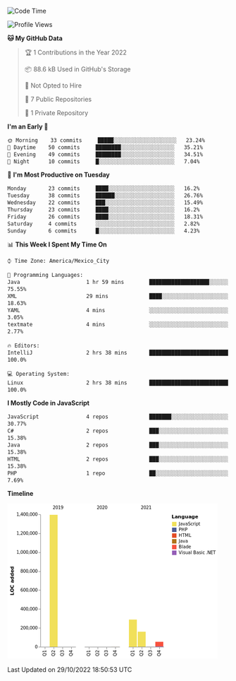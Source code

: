 <!--START_SECTION:waka-->
![Code Time](http://img.shields.io/badge/Code%20Time-235%20hrs%2024%20mins-blue)

![Profile Views](http://img.shields.io/badge/Profile%20Views-0-blue)

**🐱 My GitHub Data** 

> 🏆 1 Contributions in the Year 2022
 > 
> 📦 88.6 kB Used in GitHub's Storage 
 > 
> 🚫 Not Opted to Hire
 > 
> 📜 7 Public Repositories 
 > 
> 🔑 1 Private Repository 
 > 
**I'm an Early 🐤** 

```text
🌞 Morning    33 commits     █████░░░░░░░░░░░░░░░░░░░░   23.24% 
🌆 Daytime    50 commits     ████████░░░░░░░░░░░░░░░░░   35.21% 
🌃 Evening    49 commits     ████████░░░░░░░░░░░░░░░░░   34.51% 
🌙 Night      10 commits     █░░░░░░░░░░░░░░░░░░░░░░░░   7.04%

```
📅 **I'm Most Productive on Tuesday** 

```text
Monday       23 commits     ████░░░░░░░░░░░░░░░░░░░░░   16.2% 
Tuesday      38 commits     ██████░░░░░░░░░░░░░░░░░░░   26.76% 
Wednesday    22 commits     ███░░░░░░░░░░░░░░░░░░░░░░   15.49% 
Thursday     23 commits     ████░░░░░░░░░░░░░░░░░░░░░   16.2% 
Friday       26 commits     ████░░░░░░░░░░░░░░░░░░░░░   18.31% 
Saturday     4 commits      ░░░░░░░░░░░░░░░░░░░░░░░░░   2.82% 
Sunday       6 commits      █░░░░░░░░░░░░░░░░░░░░░░░░   4.23%

```


📊 **This Week I Spent My Time On** 

```text
⌚︎ Time Zone: America/Mexico_City

💬 Programming Languages: 
Java                     1 hr 59 mins        ███████████████████░░░░░░   75.55% 
XML                      29 mins             ████░░░░░░░░░░░░░░░░░░░░░   18.63% 
YAML                     4 mins              ░░░░░░░░░░░░░░░░░░░░░░░░░   3.05% 
textmate                 4 mins              ░░░░░░░░░░░░░░░░░░░░░░░░░   2.77%

🔥 Editors: 
IntelliJ                 2 hrs 38 mins       █████████████████████████   100.0%

💻 Operating System: 
Linux                    2 hrs 38 mins       █████████████████████████   100.0%

```

**I Mostly Code in JavaScript** 

```text
JavaScript               4 repos             ███████░░░░░░░░░░░░░░░░░░   30.77% 
C#                       2 repos             ███░░░░░░░░░░░░░░░░░░░░░░   15.38% 
Java                     2 repos             ███░░░░░░░░░░░░░░░░░░░░░░   15.38% 
HTML                     2 repos             ███░░░░░░░░░░░░░░░░░░░░░░   15.38% 
PHP                      1 repo              ██░░░░░░░░░░░░░░░░░░░░░░░   7.69%

```


**Timeline**

![Chart not found](https://raw.githubusercontent.com/JorgeGinez/JorgeGinez/main/charts/bar_graph.png) 


 Last Updated on 29/10/2022 18:50:53 UTC
<!--END_SECTION:waka-->
